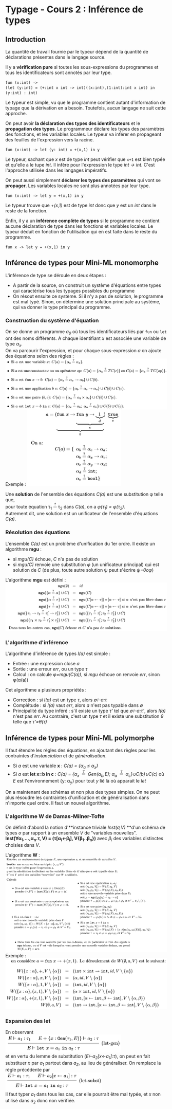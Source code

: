 # Typage - Cours 2 : Inférence de types

## Introduction

La quantité de travail fournie par le typeur dépend de la quantité de
déclarations présentes dans le langage source.  

Il y a **vérification pure** si toutes les sous-expressions du programmes et
tous les identificateurs sont annotés par leur type.
```
fun (x:int) ->
(let (y:int) = (+:int x int -> int)((x:int),(1:int):int x int) in (y:int) : int)
```
Le typeur est simple, vu que le programme contient autant d'information de
typage que la dérivation en a besoin. Toutefois, aucun langage ne suit cette
approche.  

On peut avoir **la déclaration des types des identificateurs** et le
**propagation des types**. Le programmeur déclare les types des paramètres des
fonctions, et les variables locales. Le typeur va inférer en propageant des
feuilles de l'expression vers la racine.
```
fun (x:int) -> let (y: int) = +(x,1) in y
```
Le typeur, sachant que *x* est de type *int* peut vérifier que ```x+1``` est
bien typée et qu'elle a le tupe *int*. Il infère pour l'expression le type
*int -> int*. C'est l'approche utilisée dans les langages impératifs.  

On peut aussi simplement **déclarer les types des paramètres** qui vont se
**propager**. Les variables locales ne sont plus annotées par leur type.  
```
fun (x:int) -> let y = +(x,1) in y
```
Le typeur trouve que *+(x,1)* est de type *int* donc que *y* est un *int* dans
le reste de la fonction.  

Enfin, il y a un **inférence complète de types** si le programme ne contient
aucune déclaration de type dans les fonctions et variables locales. Le typeur
déduit en fonction de l'utilisation qui en est faite dans le reste du
programme.
```
fun x -> let y = +(x,1) in y
```

## Inférence de types pour Mini-ML monomorphe

L'inférence de type se déroule en deux étapes :

* A partir de la source, on construit un système d'équations entre types qui
caractérise tous les typages possibles du programme
* On résout ensuite ce système. Si il n'y a pas de solution, le programme est
mal typé. Sinon, on détermine une solution principale au système, qui va donner
le type principal du programme.

### Construction du système d'équation

On se donne un programme *a<sub>0</sub>* où tous les identificateurs liés
par ```fun``` ou ```let``` ont des noms différents. A chaque identifiant *x* est
associée une variable de type *α<sub>x</sub>*.  
On va parcourir l'expression, et pour chaque sous-expression *a* on ajoute des
équations selon des règles :
![p29](img/cours2/2_1.png)  
Exemple :
![p29](img/cours2/2_2.png)

Une **solution** de l'ensemble des équations *C(a)* est une substitution φ telle que,  
pour toute équation τ<sub>1</sub>![=?](img/iseq.png)τ<sub>2</sub> dans
*C(a)*, on a *φ(τ<sub>1</sub>) = φ(τ<sub>2</sub>)*.  
Autrement dit, une solution est un unificateur de l'ensemble d'équations
*C(a)*.

### Résolution des équations

L'ensemble *C(a)* est un problème d'unification du 1er ordre. Il existe un
algorithme **mgu** :

* si *mgu(C)* échoue, *C* n'a pas de solution
* si *mgu(C)* renvoie une substitution *φ* (un unificateur principal) qui est
solution de *C* (de plus, toute autre solution ψ peut s'écrire *ψ=θoφ*)

L'algorithme **mgu** est défini :  
![p31](img/cours2/2_3.png)  

### L'algorithme d'inférence

L'algorithme d'inférence de types *I(a)* est simple :

* Entrée : une expression close *a*
* Sortie : une erreur *err*, ou un type *τ*
* Calcul : on calcule *φ=mgu(C(a))*, si *mgu* échoue on renvoie *err*,
sinon φ(α(a))

Cet algorithme a plusieurs propriétés :

* Correction : si *I(a)* est un type *τ*, alors *∅⊢a:τ*
* Complétude : si *I(a)* vaut *err*, alors *a* n'est pas typable dans *∅*
* Principalité du type inféré : s'il existe un type *τ'* tel que *∅⊢a:τ'*,
alors *I(a)* n'est pas *err*. Au contraire, c'est un type *τ* et il existe
une substitution *θ* telle que *τ'=θ(τ)*

## Inférence de types pour Mini-ML polymorphe

Il faut étendre les règles des équations, en ajoutant des règles pour les
contraintes d'*instanciation* et de *généralisation*.

* Si *a* est une variable **x** : *C(a) = {α<sub>a</sub> ≤ α<sub>x</sub>}*
* Si *a* est **let x=b in c** :
*C(a) = {α<sub>x</sub> ![=?](img/iseq.png) Gen(α<sub>b</sub>,E);
  α<sub>a</sub> ![=?](img/iseq.png) α<sub>c</sub>}∪C(b)∪C(c)* où *E* est
  l'environnement {y: α<sub>y</sub>} pour tout *y* lié là où apparait le *let*

On a maintenant des schémas et non plus des types simples. On ne peut plus
résoudre les contraintes d'unification et de généralisation dans n'importe quel
ordre. Il faut un nouvel algorithme.

### L'algorithme W de Damas-Milner-Tofte

On définit d'abord la notion d'**instance triviale *Inst(σ,V)* **d'un schéma de
types *σ* par rapport à un ensemble *V* de "variables nouvelles".  
**Inst(∀α<sub>1</sub>,...,α<sub>n</sub>.τ, V)
= (τ[α<sub>i</sub>←β<sub>i</sub>], V\{β<sub>1</sub>..β<sub>n</sub>})**
avec *β<sub>i</sub>* des variables distinctes choisies dans *V*.

L'algorithme **W** :  
![p33-34](img/cours2/2_4.png)  
Exemple :  
![p34](img/cours2/2_5.png)

### Expansion des let

En observant  
![p38](img/cours2/2_6.png)  
et en vertu du lemme de substitution (*E⊢a<sub>2</sub>[x←a<sub>1</sub>]:τ*),
on peut en fait substituer *x* par *a<sub>1</sub>* partout dans
*a<sub>2</sub>*, au lieu de généraliser. On remplace la règle précédente par  
![p38](img/cours2/2_7.png)  
Il faut typer *a<sub>1</sub>* dans tous les cas, car elle pourrait être mal
typée, et *x* non utilisé dans *a<sub>2</sub>* donc non vérifiée.  

